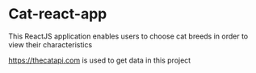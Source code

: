 # Cat-react-app

This ReactJS application enables users to choose cat breeds in order to view their characteristics

https://thecatapi.com is used to get data in this project

